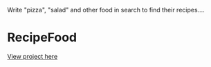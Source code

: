 Write "pizza", "salad" and other food in search to find their recipes....
# RecipeFood
[View project here](https://faralummers.github.io/FoodRecipe/dist/#47746)
